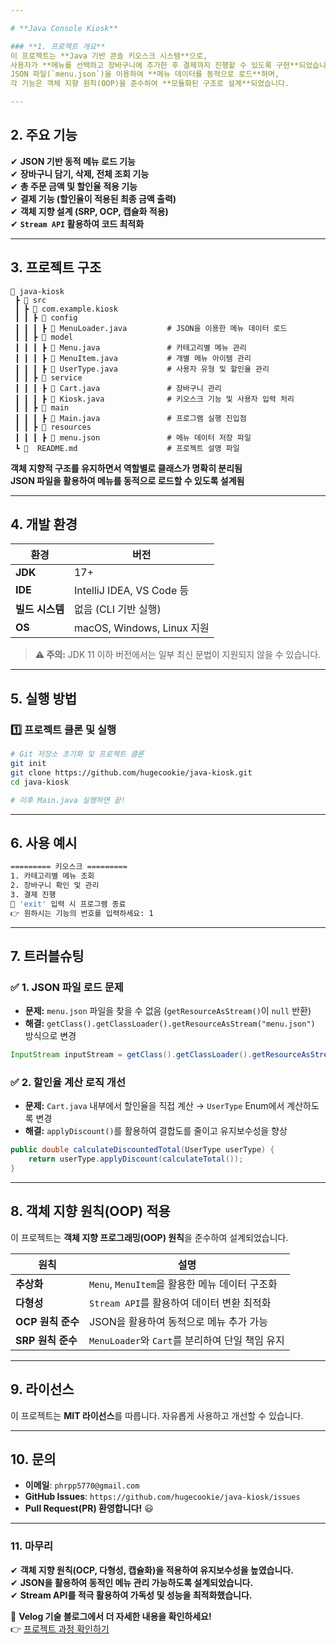 ```yaml
---

# **Java Console Kiosk**

### **1. 프로젝트 개요**
이 프로젝트는 **Java 기반 콘솔 키오스크 시스템**으로,  
사용자가 **메뉴를 선택하고 장바구니에 추가한 후 결제까지 진행할 수 있도록 구현**되었습니다.  
JSON 파일(`menu.json`)을 이용하여 **메뉴 데이터를 동적으로 로드**하며,  
각 기능은 객체 지향 원칙(OOP)을 준수하여 **모듈화된 구조로 설계**되었습니다.  

---
```


## **2. 주요 기능**
✔ **JSON 기반 동적 메뉴 로드 기능**  
✔ **장바구니 담기, 삭제, 전체 조회 기능**  
✔ **총 주문 금액 및 할인율 적용 기능**  
✔ **결제 기능 (할인율이 적용된 최종 금액 출력)**  
✔ **객체 지향 설계 (SRP, OCP, 캡슐화 적용)**  
✔ **`Stream API` 활용하여 코드 최적화**  

---

## **3. 프로젝트 구조**
```plaintext
📂 java-kiosk
 ┣ 📂 src
 ┃ ┣ 📂 com.example.kiosk
 ┃ ┃ ┣ 📂 config
 ┃ ┃ ┃ ┣ 📜 MenuLoader.java         # JSON을 이용한 메뉴 데이터 로드
 ┃ ┃ ┣ 📂 model
 ┃ ┃ ┃ ┣ 📜 Menu.java               # 카테고리별 메뉴 관리
 ┃ ┃ ┃ ┣ 📜 MenuItem.java           # 개별 메뉴 아이템 관리
 ┃ ┃ ┃ ┣ 📜 UserType.java           # 사용자 유형 및 할인율 관리
 ┃ ┃ ┣ 📂 service
 ┃ ┃ ┃ ┣ 📜 Cart.java               # 장바구니 관리
 ┃ ┃ ┃ ┣ 📜 Kiosk.java              # 키오스크 기능 및 사용자 입력 처리
 ┃ ┃ ┣ 📂 main
 ┃ ┃ ┃ ┣ 📜 Main.java               # 프로그램 실행 진입점
 ┃ ┃ ┣ 📂 resources
 ┃ ┃ ┃ ┣ 📜 menu.json               # 메뉴 데이터 저장 파일
 ┗ 📜  README.md                    # 프로젝트 설명 파일
```
**객체 지향적 구조를 유지하면서 역할별로 클래스가 명확히 분리됨**  
**JSON 파일을 활용하여 메뉴를 동적으로 로드할 수 있도록 설계됨**  

---

## **4. 개발 환경**
| 환경 | 버전 |
|------|------|
| **JDK** | 17+ |
| **IDE** | IntelliJ IDEA, VS Code 등 |
| **빌드 시스템** | 없음 (CLI 기반 실행) |
| **OS** | macOS, Windows, Linux 지원 |

> **⚠ 주의:** JDK 11 이하 버전에서는 일부 최신 문법이 지원되지 않을 수 있습니다.

---

## **5. 실행 방법**
### **1️⃣ 프로젝트 클론 및 실행**
```sh
# Git 저장소 초기화 및 프로젝트 클론
git init
git clone https://github.com/hugecookie/java-kiosk.git
cd java-kiosk

# 이후 Main.java 실행하면 끝!
```

---

## **6. 사용 예시**
```sh
========= 키오스크 =========
1. 카테고리별 메뉴 조회
2. 장바구니 확인 및 관리
3. 결제 진행
🚪 'exit' 입력 시 프로그램 종료
👉 원하시는 기능의 번호를 입력하세요: 1
```

---

## **7. 트러블슈팅**
### **✅ 1. JSON 파일 로드 문제**
- **문제:** `menu.json` 파일을 찾을 수 없음 (`getResourceAsStream()`이 `null` 반환)
- **해결:** `getClass().getClassLoader().getResourceAsStream("menu.json")` 방식으로 변경

```java
InputStream inputStream = getClass().getClassLoader().getResourceAsStream("menu.json");
```

### **✅ 2. 할인율 계산 로직 개선**
- **문제:** `Cart.java` 내부에서 할인율을 직접 계산 → `UserType` Enum에서 계산하도록 변경
- **해결:** `applyDiscount()`를 활용하여 결합도를 줄이고 유지보수성을 향상

```java
public double calculateDiscountedTotal(UserType userType) {
    return userType.applyDiscount(calculateTotal());
}
```

---

## **8. 객체 지향 원칙(OOP) 적용**
이 프로젝트는 **객체 지향 프로그래밍(OOP) 원칙**을 준수하여 설계되었습니다.

| 원칙 | 설명 |
|------|--------------------------------|
| **추상화** | `Menu`, `MenuItem`을 활용한 메뉴 데이터 구조화 |
| **다형성** | `Stream API`를 활용하여 데이터 변환 최적화 |
| **OCP 원칙 준수** | JSON을 활용하여 동적으로 메뉴 추가 가능 |
| **SRP 원칙 준수** | `MenuLoader`와 `Cart`를 분리하여 단일 책임 유지 |

---

## **9. 라이선스**
이 프로젝트는 **MIT 라이선스**를 따릅니다. 자유롭게 사용하고 개선할 수 있습니다.

---

## **10. 문의**
- **이메일**: `phrpp5770@gmail.com`
- **GitHub Issues**: `https://github.com/hugecookie/java-kiosk/issues`
- **Pull Request(PR) 환영합니다!** 😃

---

### **11. 마무리**
✔ **객체 지향 원칙(OCP, 다형성, 캡슐화)을 적용하여 유지보수성을 높였습니다.**  
✔ **JSON을 활용하여 동적인 메뉴 관리 가능하도록 설계되었습니다.**  
✔ **Stream API를 적극 활용하여 가독성 및 성능을 최적화했습니다.**  

🔗 **Velog 기술 블로그에서 더 자세한 내용을 확인하세요!**  
👉 [프로젝트 과정 확인하기]([https://velog.io/@hugecookie/java-kiosk](https://velog.io/@hyang_do/series/Spring6%EA%B8%B0%ED%82%A4%EC%98%A4%EC%8A%A4%ED%81%AC%EA%B3%BC%EC%A0%9C))
